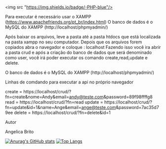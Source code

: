 
<img src "https://img.shields.io/badge/-PHP-blue"/>

Para executar é necessário usar o XAMPP (https://www.apachefriends.org/pt_br/index.html)
O banco de dados é o MySQL do XAMPP (http://localhost/phpmyadmin/)


Após baixar os arquivos, leve a pasta até a pasta htdocs que está localizada na pasta xampp no seu computador.
Depois que os arquivos forem copiados abra o navegador e coloque : localhost
Fazendo isso você ira abrir a pasta crud e após a criação do banco de dados que será denominado como user, você
irá poder executar os comando create,read,update e delete.

O banco de dados é o MySQL do XAMPP (http://localhost/phpmyadmin/)


Linhas de comdando para executar a api no próprio navegador

create = https://localhost/crud/?fn=create&nome=Andy&email=andy@teste.com&password=89f98ffffg8
read = https://localhost/crud/?fn=read
update = https://localhost/crud/?fn=update&id=1&name=Ange&email=ange@teste.com&password=7ac35d79ee
delete = https://localhost/crud/?fn=delete&id=1


Autor

Angelica Brito

[![Anurag's GitHub stats](https://github-readme-stats.vercel.app/api?username=angebrito)](https://github.com/angebrito/github-readme-stats)
[![Top Langs](https://github-readme-stats.vercel.app/api/top-langs/?username=angebrito&layout=compact)](https://github.com/angebrito/github-readme-stats)
